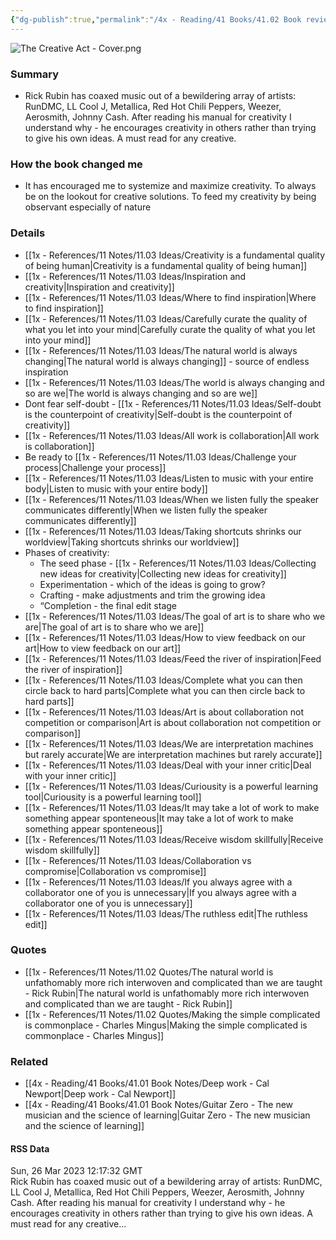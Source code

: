 ```yaml
---
{"dg-publish":true,"permalink":"/4x - Reading/41 Books/41.02 Book reviews/The Creative Act - A Way of Being - Rick Rubin/","title":"The Creative Act - A Way of Being - Rick Rubin","noteIcon":""}
---
```



![The Creative Act - Cover.png](/img/user/4x%20-%20Reading/41%20Books/41.02%20Book%20reviews/The%20Creative%20Act%20-%20Cover.png)

### Summary
- Rick Rubin has coaxed music out of a bewildering array of artists: RunDMC, LL Cool J, Metallica, Red Hot Chili Peppers, Weezer, Aerosmith, Johnny Cash. After reading his manual for creativity I understand why - he encourages creativity in others rather than trying to give his own ideas. A must read for any creative.

### How the book changed me
- It has encouraged me to systemize and maximize creativity. To always be on the lookout for creative solutions. To feed my creativity by being observant especially of nature

### Details
- [[1x - References/11 Notes/11.03 Ideas/Creativity is a fundamental quality of being human\|Creativity is a fundamental quality of being human]]
- [[1x - References/11 Notes/11.03 Ideas/Inspiration and creativity\|Inspiration and creativity]]
- [[1x - References/11 Notes/11.03 Ideas/Where to find inspiration\|Where to find inspiration]]
- [[1x - References/11 Notes/11.03 Ideas/Carefully curate the quality of what you let into your mind\|Carefully curate the quality of what you let into your mind]]
- [[1x - References/11 Notes/11.03 Ideas/The natural world is always changing\|The natural world is always changing]] - source of endless inspiration
- [[1x - References/11 Notes/11.03 Ideas/The world is always changing and so are we\|The world is always changing and so are we]]
- Dont fear self-doubt - [[1x - References/11 Notes/11.03 Ideas/Self-doubt is the counterpoint of creativity\|Self-doubt is the counterpoint of creativity]]
- [[1x - References/11 Notes/11.03 Ideas/All work is collaboration\|All work is collaboration]]
- Be ready to [[1x - References/11 Notes/11.03 Ideas/Challenge your process\|Challenge your process]]
- [[1x - References/11 Notes/11.03 Ideas/Listen to music with your entire body\|Listen to music with your entire body]]
- [[1x - References/11 Notes/11.03 Ideas/When we listen fully the speaker communicates differently\|When we listen fully the speaker communicates differently]]
- [[1x - References/11 Notes/11.03 Ideas/Taking shortcuts shrinks our worldview\|Taking shortcuts shrinks our worldview]]
- Phases of creativity:
	- The seed phase - [[1x - References/11 Notes/11.03 Ideas/Collecting new ideas for creativity\|Collecting new ideas for creativity]] 
	- Experimentation - which of the ideas is going to grow?
	- Crafting - make adjustments and trim the growing idea 
	- “Completion - the final edit stage
- [[1x - References/11 Notes/11.03 Ideas/The goal of art is to share who we are\|The goal of art is to share who we are]]
- [[1x - References/11 Notes/11.03 Ideas/How to view feedback on our art\|How to view feedback on our art]]
- [[1x - References/11 Notes/11.03 Ideas/Feed the river of inspiration\|Feed the river of inspiration]]
- [[1x - References/11 Notes/11.03 Ideas/Complete what you can then circle back to hard parts\|Complete what you can then circle back to hard parts]]
- [[1x - References/11 Notes/11.03 Ideas/Art is about collaboration not competition or comparison\|Art is about collaboration not competition or comparison]]
- [[1x - References/11 Notes/11.03 Ideas/We are interpretation machines but rarely accurate\|We are interpretation machines but rarely accurate]]
- [[1x - References/11 Notes/11.03 Ideas/Deal with your inner critic\|Deal with your inner critic]]
- [[1x - References/11 Notes/11.03 Ideas/Curiousity is a powerful learning tool\|Curiousity is a powerful learning tool]]
- [[1x - References/11 Notes/11.03 Ideas/It may take a lot of work to make something appear sponteneous\|It may take a lot of work to make something appear sponteneous]]
- [[1x - References/11 Notes/11.03 Ideas/Receive wisdom skillfully\|Receive wisdom skillfully]]
- [[1x - References/11 Notes/11.03 Ideas/Collaboration vs compromise\|Collaboration vs compromise]]
- [[1x - References/11 Notes/11.03 Ideas/If you always agree with a collaborator one of you is unnecessary\|If you always agree with a collaborator one of you is unnecessary]]
- [[1x - References/11 Notes/11.03 Ideas/The ruthless edit\|The ruthless edit]]

### Quotes
- [[1x - References/11 Notes/11.02 Quotes/The natural world is unfathomably more rich interwoven and complicated than we are taught - Rick Rubin\|The natural world is unfathomably more rich interwoven and complicated than we are taught - Rick Rubin]]
- [[1x - References/11 Notes/11.02 Quotes/Making the simple complicated is commonplace - Charles Mingus\|Making the simple complicated is commonplace - Charles Mingus]]

### Related
- [[4x - Reading/41 Books/41.01 Book Notes/Deep work - Cal Newport\|Deep work - Cal Newport]]
- [[4x - Reading/41 Books/41.01 Book Notes/Guitar Zero - The new musician and the science of learning\|Guitar Zero - The new musician and the science of learning]]

#### RSS Data
<div class='date'>Sun, 26 Mar 2023 12:17:32 GMT</div>
<div class='description'>Rick Rubin has coaxed music out of a bewildering array of artists: RunDMC, LL Cool J, Metallica, Red Hot Chili Peppers, Weezer, Aerosmith, Johnny Cash. After reading his manual for creativity I understand why - he encourages creativity in others rather than trying to give his own ideas. A must read for any creative...</div>
